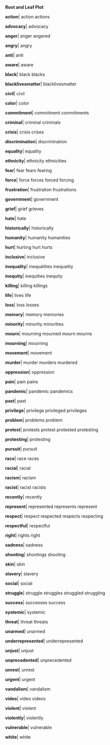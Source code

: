**Root and Leaf Plot**

**action**|   action actions

**advocacy**|   advocacy

**anger**|   anger angered

**angry**|   angry

**anti**|   anti

**aware**|   aware

**black**|   black blacks

**blacklivesmatter**|   blacklivesmatter

**civil**|   civil

**color**|   color

**commitment**|   commitment commitments

**criminal**|   criminal criminals

**crisis**|   crisis crises

**discrimination**|   discrimination

**equality**|   equality

**ethnicity**|   ethnicity ethnicities

**fear**|   fear fears fearing

**force**|   force forces forced forcing

**frustration**|   frustration frustrations

**government**|   government

**grief**|   grief grieves

**hate**|   hate

**historically**|   historically

**humanity**|   humanity humanities

**hurt**|   hurting hurt hurts

**inclusive**|   inclusive

**inequality**|   inequalities inequality

**inequity**|   inequities inequity

**killing**|   killing killings

**life**|   lives life

**loss**|   loss losses

**memory**|   memory memories

**minority**|   minority minorities

**mourn**|   mourning mourned mourn mourns

**mourning**|   mourning

**movement**|   movement

**murder**|   murder murders murdered

**oppression**|   oppression

**pain**|   pain pains

**pandemic**|   pandemic pandemics

**past**|   past

**privilege**|   privilege privileged privileges

**problem**|   problems problem

**protest**|   protests protest protested protesting

**protesting**|   protesting

**pursuit**|   pursuit

**race**|   race races

**racial**|   racial

**racism**|   racism

**racist**|   racist racists

**recently**|   recently

**represent**|   represented represents represent

**respect**|   respect respected respects respecting

**respectful**|   respectful

**right**|   rights right

**sadness**|   sadness

**shooting**|   shootings shooting

**skin**|   skin

**slavery**|   slavery

**social**|   social

**struggle**|   struggle struggles struggled struggling

**success**|   successes success

**systemic**|   systemic

**threat**|   threat threats

**unarmed**|   unarmed

**underrepresented**|   underrepresented

**unjust**|   unjust

**unprecedented**|   unprecedented

**unrest**|   unrest

**urgent**|   urgent

**vandalism**|   vandalism

**video**|   video videos

**violent**|   violent

**violently**|   violently

**vulnerable**|   vulnerable

**white**|   white

